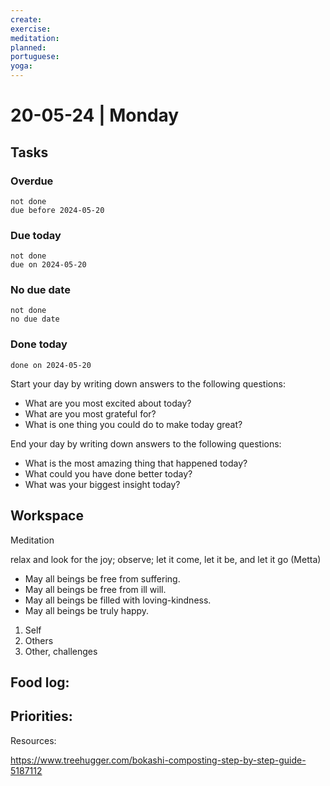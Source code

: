 ```yaml
---
create: 
exercise: 
meditation: 
planned: 
portuguese: 
yoga:
---
```


# 20-05-24 | Monday

## Tasks
### Overdue
```tasks
not done
due before 2024-05-20
```

### Due today
```tasks
not done
due on 2024-05-20
```

### No due date
```tasks
not done
no due date
```

### Done today
```tasks
done on 2024-05-20
```


Start your day by writing down answers to the following questions:

- What are you most excited about today? 
- What are you most grateful for? 
- What is one thing you could do to make today great?  

End your day by writing down answers to the following questions: 

- What is the most amazing thing that happened today? 
- What could you have done better today? 
- What was your biggest insight today?

## Workspace

Meditation 

relax and look for the joy; observe; let it come, let it be, and let it go
(Metta)
-   May all beings be free from suffering.
-   May all beings be free from ill will.
-   May all beings be filled with loving-kindness.
-   May all beings be truly happy.

1. Self
2. Others
3. Other, challenges

Food log:
- 

Priorities:
- 

Resources:

https://www.treehugger.com/bokashi-composting-step-by-step-guide-5187112